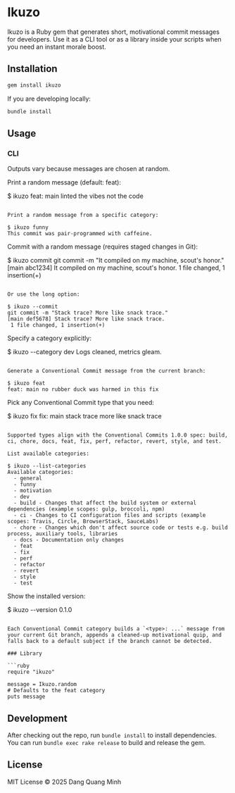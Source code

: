 # Ikuzo

Ikuzo is a Ruby gem that generates short, motivational commit messages for developers. Use it as a CLI tool or as a library inside your scripts when you need an instant morale boost.

## Installation

```bash
gem install ikuzo
```

If you are developing locally:

```bash
bundle install
```

## Usage

### CLI

Outputs vary because messages are chosen at random.

Print a random message (default: feat):

$ ikuzo
feat: main linted the vibes not the code
```

Print a random message from a specific category:

$ ikuzo funny
This commit was pair-programmed with caffeine.
```

Commit with a random message (requires staged changes in Git):

$ ikuzo commit
git commit -m "It compiled on my machine, scout's honor."
[main abc1234] It compiled on my machine, scout's honor.
 1 file changed, 1 insertion(+)
```

Or use the long option:

$ ikuzo --commit
git commit -m "Stack trace? More like snack trace."
[main def5678] Stack trace? More like snack trace.
 1 file changed, 1 insertion(+)
```

Specify a category explicitly:

$ ikuzo --category dev
Logs cleaned, metrics gleam.
```

Generate a Conventional Commit message from the current branch:

$ ikuzo feat
feat: main no rubber duck was harmed in this fix
```

Pick any Conventional Commit type that you need:

$ ikuzo fix
fix: main stack trace more like snack trace
```

Supported types align with the Conventional Commits 1.0.0 spec: build, ci, chore, docs, feat, fix, perf, refactor, revert, style, and test.

List available categories:

$ ikuzo --list-categories
Available categories:
  - general
  - funny
  - motivation
  - dev
  - build - Changes that affect the build system or external dependencies (example scopes: gulp, broccoli, npm)
  - ci - Changes to CI configuration files and scripts (example scopes: Travis, Circle, BrowserStack, SauceLabs)
  - chore - Changes which don't affect source code or tests e.g. build process, auxiliary tools, libraries
  - docs - Documentation only changes
  - feat
  - fix
  - perf
  - refactor
  - revert
  - style
  - test
```

Show the installed version:

$ ikuzo --version
0.1.0
```

Each Conventional Commit category builds a `<type>: ...` message from your current Git branch, appends a cleaned-up motivational quip, and falls back to a default subject if the branch cannot be detected.

### Library

```ruby
require "ikuzo"

message = Ikuzo.random
# Defaults to the feat category
puts message
```

## Development

After checking out the repo, run `bundle install` to install dependencies. You can run `bundle exec rake release` to build and release the gem.

## License

MIT License © 2025 Dang Quang Minh
